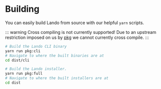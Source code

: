 # Building

You can easily build Lando from source with our helpful `yarn` scripts.

::: warning Cross compiling is not currently supported!
Due to an upstream restriction imposed on us by [pkg](https://github.com/zeit/pkg) we cannot currently cross compile.
:::

```bash
# Build the Lando CLI binary
yarn run pkg:cli
# Navigate to where the built binaries are at
cd dist/cli

# Build the Lando installer.
yarn run pkg:full
# Navigate to where the built installers are at
cd dist
```
